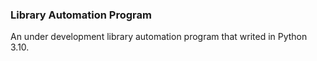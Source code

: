 ### Library Automation Program
An under development library automation program that writed in Python 3.10.
